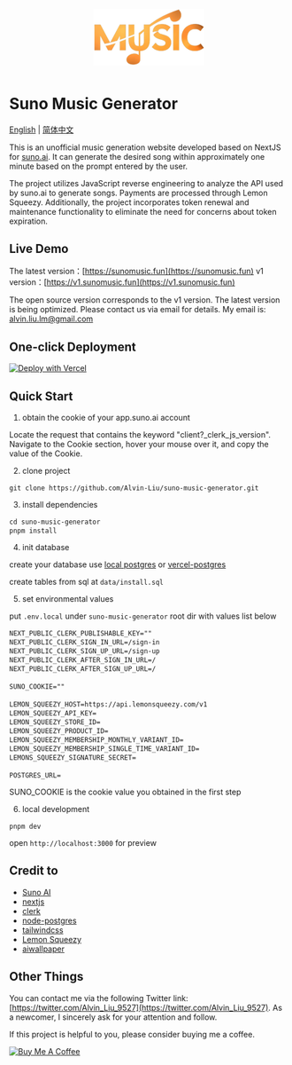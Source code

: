 <p align="center">
  <img alt="Suno Music Generator" src="https://github.com/Alvin-Liu/suno-music-generator/blob/master/public/logo.png" width="200" style="margin-bottom: 10px;">
</p>

# Suno Music Generator

[English](./README_EN.md) | [简体中文](./README.md)

This is an unofficial music generation website developed based on NextJS for [suno.ai](https://www.suno.ai). It can generate the desired song within approximately one minute based on the prompt entered by the user.

The project utilizes JavaScript reverse engineering to analyze the API used by suno.ai to generate songs. Payments are processed through Lemon Squeezy. Additionally, the project incorporates token renewal and maintenance functionality to eliminate the need for concerns about token expiration.

## Live Demo

The latest version：[https://sunomusic.fun](https://sunomusic.fun)
v1 version：[https://v1.sunomusic.fun](https://v1.sunomusic.fun) 

The open source version corresponds to the v1 version. The latest version is being optimized. Please contact us via email for details. My email is: alvin.liu.lm@gmail.com

## One-click Deployment

[![Deploy with Vercel](https://vercel.com/button)](https://vercel.com/import/project?template=https://github.com/Alvin-Liu/suno-music-generator)

## Quick Start

1. obtain the cookie of your app.suno.ai account

Locate the request that contains the keyword "client?_clerk_js_version". Navigate to the Cookie section, hover your mouse over it, and copy the value of the Cookie.

2. clone project

```shell
git clone https://github.com/Alvin-Liu/suno-music-generator.git
```

3. install dependencies

```shell
cd suno-music-generator
pnpm install
```

4. init database

create your database use [local postgres](https://wiki.postgresql.org/wiki/Homebrew) or [vercel-postgres](https://vercel.com/docs/storage/vercel-postgres)

create tables from sql at `data/install.sql`

5. set environmental values

put `.env.local` under `suno-music-generator` root dir with values list below

```
NEXT_PUBLIC_CLERK_PUBLISHABLE_KEY=""
NEXT_PUBLIC_CLERK_SIGN_IN_URL=/sign-in
NEXT_PUBLIC_CLERK_SIGN_UP_URL=/sign-up
NEXT_PUBLIC_CLERK_AFTER_SIGN_IN_URL=/
NEXT_PUBLIC_CLERK_AFTER_SIGN_UP_URL=/

SUNO_COOKIE=""

LEMON_SQUEEZY_HOST=https://api.lemonsqueezy.com/v1
LEMON_SQUEEZY_API_KEY=
LEMON_SQUEEZY_STORE_ID=
LEMON_SQUEEZY_PRODUCT_ID=
LEMON_SQUEEZY_MEMBERSHIP_MONTHLY_VARIANT_ID=
LEMON_SQUEEZY_MEMBERSHIP_SINGLE_TIME_VARIANT_ID=
LEMONS_SQUEEZY_SIGNATURE_SECRET=

POSTGRES_URL=
```

SUNO_COOKIE is the cookie value you obtained in the first step

6. local development

```shell
pnpm dev
```

open `http://localhost:3000` for preview

## Credit to

- [Suno AI](https://www.suno.ai)
- [nextjs](https://nextjs.org/docs)
- [clerk](https://clerk.com/docs/quickstarts/nextjs)
- [node-postgres](https://node-postgres.com/)
- [tailwindcss](https://tailwindcss.com/)
- [Lemon Squeezy](https://www.lemonsqueezy.com/)
- [aiwallpaper](https://github.com/all-in-aigc/aiwallpaper)

## Other Things

You can contact me via the following Twitter link: [https://twitter.com/Alvin_Liu_9527](https://twitter.com/Alvin_Liu_9527). As a newcomer, I sincerely ask for your attention and follow.

If this project is helpful to you, please consider buying me a coffee. 

<a href="https://www.buymeacoffee.com/vnorange" target="_blank"><img src="https://cdn.buymeacoffee.com/buttons/default-orange.png" alt="Buy Me A Coffee" height="40" width="174"></a>
